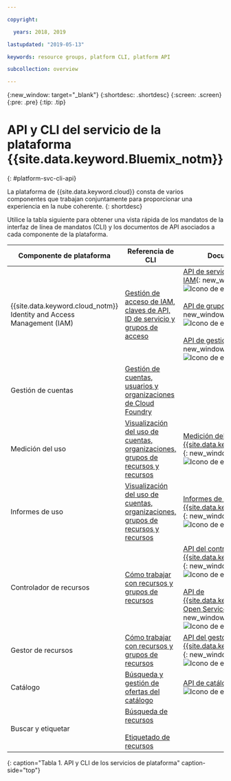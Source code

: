 ```yaml
---

copyright:

  years: 2018, 2019

lastupdated: "2019-05-13"

keywords: resource groups, platform CLI, platform API

subcollection: overview

---
```


{:new_window: target="_blank"}
{:shortdesc: .shortdesc}
{:screen: .screen}
{:pre: .pre}
{:tip: .tip}

# API y CLI del servicio de la plataforma {{site.data.keyword.Bluemix_notm}}
{: #platform-svc-cli-api}

La plataforma de {{site.data.keyword.cloud}} consta de varios componentes que trabajan conjuntamente para proporcionar una experiencia en la nube coherente.
{: shortdesc}

Utilice la tabla siguiente para obtener una vista rápida de los mandatos de la interfaz de línea de mandatos (CLI) y los documentos de API asociados a cada componente de la plataforma.

| Componente de plataforma | Referencia de CLI | Documentos de API |
| ----- | ----- | ----- |
| {{site.data.keyword.cloud_notm}} Identity and Access Management (IAM) | [Gestión de acceso de IAM, claves de API, ID de servicio y grupos de acceso](/docs/cli/reference/ibmcloud?topic=cloud-cli-ibmcloud_commands_iam) | [API de servicios de identidad de IAM](https://console.cloud.ibm.com/apidocs/iam-identity-token-api){: new_window} ![Icono de enlace externo](../icons/launch-glyph.svg "Icono de enlace externo") <br><br>  [API de grupos de acceso de IAM](https://console.cloud.ibm.com/apidocs/iam-access-groups){: new_window} ![Icono de enlace externo](../icons/launch-glyph.svg "Icono de enlace externo") <br><br> [API de gestión de políticas de IAM](https://console.cloud.ibm.com/apidocs/iam-policy-management){: new_window} ![Icono de enlace externo](../icons/launch-glyph.svg "Icono de enlace externo") |
| Gestión de cuentas | [Gestión de cuentas, usuarios y organizaciones de Cloud Foundry](/docs/cli/reference/ibmcloud?topic=cloud-cli-ibmcloud_commands_account) | |
| Medición del uso | [Visualización del uso de cuentas, organizaciones, grupos de recursos y recursos](/docs/cli/reference/ibmcloud?topic=cloud-cli-ibmcloud_billing) |  [Medición del uso de {{site.data.keyword.Bluemix_notm}}](https://console.cloud.ibm.com/apidocs/usage-metering){: new_window} ![Icono de enlace externo](../icons/launch-glyph.svg "Icono de enlace externo") |
| Informes de uso |  [Visualización del uso de cuentas, organizaciones, grupos de recursos y recursos](/docs/cli/reference/ibmcloud?topic=cloud-cli-ibmcloud_billing) |  [Informes de uso de {{site.data.keyword.Bluemix_notm}}](https://console.cloud.ibm.com/apidocs/metering-reporting){: new_window} ![Icono de enlace externo](../icons/launch-glyph.svg "Icono de enlace externo") |
| Controlador de recursos | [Cómo trabajar con recursos y grupos de recursos](/docs/cli/reference/ibmcloud?topic=cloud-cli-ibmcloud_commands_resource) | [API del controlador de recursos de {{site.data.keyword.Bluemix_notm}}](https://console.cloud.ibm.com/apidocs/resource-controller){: new_window} ![Icono de enlace externo](../icons/launch-glyph.svg "Icono de enlace externo") <br><br> [API de {{site.data.keyword.cloud_notm}} Open Service Broker](https://console.cloud.ibm.com/apidocs/ibm-cloud-osb-api){: new_window} ![Icono de enlace externo](../icons/launch-glyph.svg "Icono de enlace externo") |
| Gestor de recursos | [Cómo trabajar con recursos y grupos de recursos](/docs/cli/reference/ibmcloud?topic=cloud-cli-ibmcloud_commands_resource) | [API del gestor de recursos de {{site.data.keyword.Bluemix_notm}}](https://console.cloud.ibm.com/apidocs/resource-manager){: new_window} ![Icono de enlace externo](../icons/launch-glyph.svg "Icono de enlace externo") |
| Catálogo | [Búsqueda y gestión de ofertas del catálogo](/docs/cli/reference/ibmcloud?topic=cloud-cli-ibmcloud_catalog) | [API de catálogo](https://console.cloud.ibm.com/apidocs/globalcatalog){: new_window} ![Icono de enlace externo](../icons/launch-glyph.svg "Icono de enlace externo") |
| Buscar y etiquetar | [Búsqueda de recursos](/docs/cli/reference/ibmcloud?topic=cloud-cli-ibmcloud_commands_resource#ibmcloud_resource_search) <br><br>  [Etiquetado de recursos](/docs/cli/reference/ibmcloud/cli_resource_group.html#ibmcloud_resource_tags) | |
{: caption="Tabla 1. API y CLI de los servicios de plataforma" caption-side="top"}


